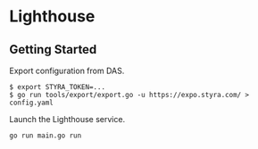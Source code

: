 # Lighthouse


## Getting Started

Export configuration from DAS.

```
$ export STYRA_TOKEN=...
$ go run tools/export/export.go -u https://expo.styra.com/ > config.yaml
```

Launch the Lighthouse service.

```
go run main.go run
```